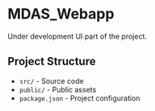 # MDAS_Webapp

Under development UI part of the project.

## Project Structure

- `src/` - Source code
- `public/` - Public assets
- `package.json` - Project configuration